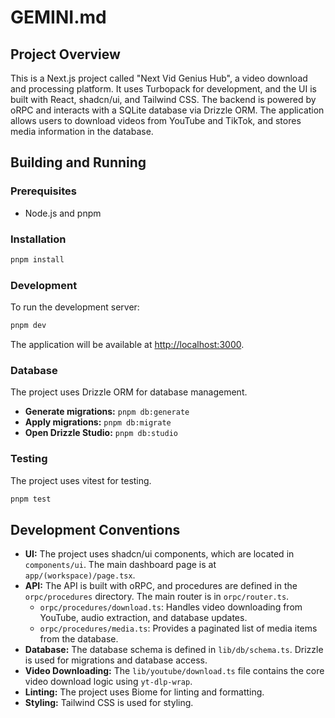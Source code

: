 # GEMINI.md

## Project Overview

This is a Next.js project called "Next Vid Genius Hub", a video download and processing platform. It uses Turbopack for development, and the UI is built with React, shadcn/ui, and Tailwind CSS. The backend is powered by oRPC and interacts with a SQLite database via Drizzle ORM. The application allows users to download videos from YouTube and TikTok, and stores media information in the database.

## Building and Running

### Prerequisites

- Node.js and pnpm

### Installation

```bash
pnpm install
```

### Development

To run the development server:

```bash
pnpm dev
```

The application will be available at [http://localhost:3000](http://localhost:3000).

### Database

The project uses Drizzle ORM for database management.

-   **Generate migrations:** `pnpm db:generate`
-   **Apply migrations:** `pnpm db:migrate`
-   **Open Drizzle Studio:** `pnpm db:studio`

### Testing

The project uses vitest for testing.

```bash
pnpm test
```

## Development Conventions

-   **UI:** The project uses shadcn/ui components, which are located in `components/ui`. The main dashboard page is at `app/(workspace)/page.tsx`.
-   **API:** The API is built with oRPC, and procedures are defined in the `orpc/procedures` directory. The main router is in `orpc/router.ts`.
    -   `orpc/procedures/download.ts`: Handles video downloading from YouTube, audio extraction, and database updates.
    -   `orpc/procedures/media.ts`: Provides a paginated list of media items from the database.
-   **Database:** The database schema is defined in `lib/db/schema.ts`. Drizzle is used for migrations and database access.
-   **Video Downloading:** The `lib/youtube/download.ts` file contains the core video download logic using `yt-dlp-wrap`.
-   **Linting:** The project uses Biome for linting and formatting.
-   **Styling:** Tailwind CSS is used for styling.
